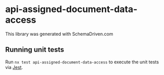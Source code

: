 
# api-assigned-document-data-access

This library was generated with SchemaDriven.com

## Running unit tests

Run `nx test api-assigned-document-data-access` to execute the unit tests via [Jest](https://jestjs.io).

